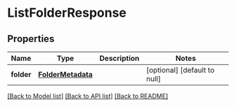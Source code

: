 # ListFolderResponse
## Properties

| Name | Type | Description | Notes |
|------------ | ------------- | ------------- | -------------|
| **folder** | [**FolderMetadata**](FolderMetadata.md) |  | [optional] [default to null] |

[[Back to Model list]](../README.md#documentation-for-models) [[Back to API list]](../README.md#documentation-for-api-endpoints) [[Back to README]](../README.md)


